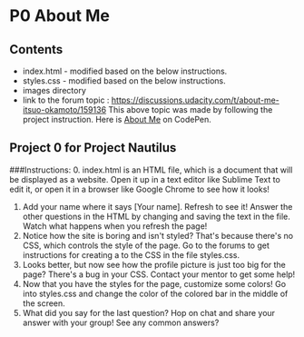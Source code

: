 # P0 About Me
## Contents
* index.html - modified based on the below instructions.
* styles.css - modified based on the below instructions.
* images directory
* link to the forum topic : https://discussions.udacity.com/t/about-me-itsuo-okamoto/159136
  This above topic was made by following the project instruction. Here is [About Me](http://codepen.io/anon/pen/PNwvze) on CodePen. 

## Project 0 for Project Nautilus ##
###Instructions:
0. index.html is an HTML file, which is a document that will be displayed as a website. Open it up in a text editor like Sublime Text to edit it, or open it in a browser like Google Chrome to see how it looks!
1. Add your name where it says [Your name]. Refresh to see it! Answer the other questions in the HTML by changing and saving the text in the file. Watch what happens when you refresh the page!
2. Notice how the site is boring and isn't styled? That's because there's no CSS, which controls the style of the page. Go to the forums to get instructions for creating a <link> to the CSS in the file styles.css.
3. Looks better, but now see how the profile picture is just too big for the page? There's a bug in your CSS. Contact your mentor to get some help!
4. Now that you have the styles for the page, customize some colors! Go into styles.css and change the color of the colored bar in the middle of the screen.
5. What did you say for the last question? Hop on chat and share your answer with your group! See any common answers?
